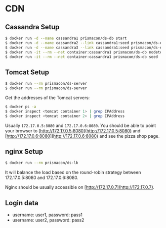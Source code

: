 # CDN

## Cassandra Setup

```bash
$ docker run -d --name cassandra1 prismacon/ds-db start
$ docker run -d --name cassandra2 --link cassandra1:seed prismacon/ds-db start seed
$ docker run -d --name cassandra3 --link cassandra1:seed prismacon/ds-db start seed
$ docker run -it --rm --net container:cassandra1 prismacon/ds-db nodetool status
$ docker run -it --rm --net container:cassandra1 prismacon/ds-db seed
```

## Tomcat Setup

```bash
$ docker run --rm prismacon/ds-server
$ docker run --rm prismacon/ds-server
```
Get the addresses of the Tomcat servers:

```bash
$ docker ps -a
$ docker inspect <tomcat container 1> | grep IPAddress
$ docker inspect <tomcat container 2> | grep IPAddress
```

Usually `172.17.0.5:8080` and `172.17.0.6:8080`. You should be able to point your browser to [http://172.17.0.5:8080](http://172.17.0.5:8080) and [http://172.17.0.6:8080](http://172.17.0.6:8080) and see the pizza shop page.

## nginx Setup
```bash
$ docker run --rm prismacon/ds-lb
```
It will balance the load based on the round-robin strategy between 172.17.0.5:8080 and 172.17.0.6:8080.

Nginx should be usually accessible on [http://172.17.0.7](http://172.17.0.7).

## Login data

* username: user1, password: pass1
* username: user2, password: pass2

